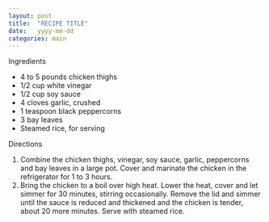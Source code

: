 ```yaml
---
layout: post
title:  "RECIPE TITLE"
date:   yyyy-mm-dd 
categories: main
---
```


Ingredients

- 4 to 5 pounds chicken thighs
- 1/2 cup white vinegar
- 1/2 cup soy sauce
- 4 cloves garlic, crushed
- 1 teaspoon black peppercorns
- 3 bay leaves
- Steamed rice, for serving

Directions

1. Combine the chicken thighs, vinegar, soy sauce, garlic, peppercorns and bay leaves in a large pot. Cover and marinate the chicken in the refrigerator for 1 to 3 hours.
1. Bring the chicken to a boil over high heat. Lower the heat, cover and let simmer for 30 minutes, stirring occasionally. Remove the lid and simmer until the sauce is reduced and thickened and the chicken is tender, about 20 more minutes. Serve with steamed rice.

